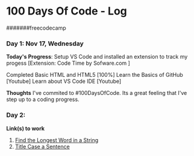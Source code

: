 # 100 Days Of Code - Log

#######freecodecamp

### Day 1: Nov 17, Wednesday

**Today's Progress**: Setup VS Code and installed an extension to track my progess
[Extension: Code Time by Sofware.com ]

Completed Basic HTML and HTML5 [100%]
Learn the Basics of GitHub [Youtube]
Learn about VS Code IDE [Youtube]

**Thoughts** I've commited to #100DaysOfCode. Its a great feeling that I've step up to a coding progress.

### Day 2:

**Link(s) to work**

1. [Find the Longest Word in a String](https://www.freecodecamp.com/challenges/find-the-longest-word-in-a-string)
2. [Title Case a Sentence](https://www.freecodecamp.com/challenges/title-case-a-sentence)
